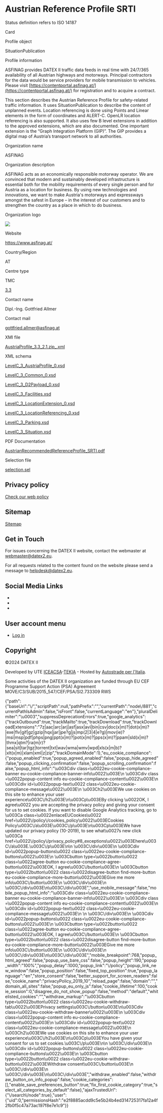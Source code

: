 Austrian Reference Profile SRTI
===============================

Status definition refers to ISO 14187

Card

Profile object

SituationPublication

Profile information

ASFINAG provides DATEX II traffic data feeds in real time with 24/7/365 availability of all Austrian highways and motorways. Principal contractors for the data would be service providers for mobile transmission to vehicles. Please visit [https://contentportal.asfinag.at/](https://contentportal.asfinag.at/) for registration and to acquire a contract.

This section describes the Austrian Reference Profile for safety-related traffic information. It uses SituationPublication to describe the content of unplanned events. Location referencing is done using Points and Linear elements in the form of coordinates and ALERT-C. OpenLR location referencing is also supported. It also uses few B level extensions in addition to the approved extensions, which are also documented. One important extension is the “Graph Integration Platform (GIP)”. The GIP provides a digital map of Austria’s transport network to all authorities.

Organization name

ASFINAG

Organization description

ASFINAG acts as an economically responsible motorway operator. We are convinced that modern and sustainably developed infrastructure is essential both for the mobility requirements of every single person and for Austria as a location for business. By using new technologies and innovations, we want to make Austria's motorways and expressways amongst the safest in Europe – in the interest of our customers and to strengthen the country as a place in which to do business.

Organization logo

![](/sites/default/files/d2-profile/logo/ASFINAG.4c_claim_EN_0_1.jpg)

Website

https://www.asfinag.at/

Country/Region

AT

Centre type

TMC

[3.3](/taxonomy/term/45)

Contact name

Dipl.-Ing. Gottfried Allmer

Contact mail

gottfried.allmer@asfinag.at

XMI file

[AustriaProfile\_3.3\_2.1.zip\_.xml](http://repo.datex2.eu/sites/default/files/d2-profile/xmi/AustriaProfile_3.3_2.1.zip_.xml)

XML schema

[LevelC\_3\_AustriaProfile\_0.xsd](http://repo.datex2.eu/sites/default/files/d2-profile/xml/LevelC_3_AustriaProfile_0.xsd)

[LevelC\_3\_Common\_0.xsd](http://repo.datex2.eu/sites/default/files/d2-profile/xml/LevelC_3_Common_0.xsd)

[LevelC\_3\_D2Payload\_0.xsd](http://repo.datex2.eu/sites/default/files/d2-profile/xml/LevelC_3_D2Payload_0.xsd)

[LevelC\_3\_Facilities.xsd](http://repo.datex2.eu/sites/default/files/d2-profile/xml/LevelC_3_Facilities.xsd)

[LevelC\_3\_LocationExtension\_0.xsd](http://repo.datex2.eu/sites/default/files/d2-profile/xml/LevelC_3_LocationExtension_0.xsd)

[LevelC\_3\_LocationReferencing\_0.xsd](http://repo.datex2.eu/sites/default/files/d2-profile/xml/LevelC_3_LocationReferencing_0.xsd)

[LevelC\_3\_Parking.xsd](http://repo.datex2.eu/sites/default/files/d2-profile/xml/LevelC_3_Parking.xsd)

[LevelC\_3\_Situation.xsd](http://repo.datex2.eu/sites/default/files/d2-profile/xml/LevelC_3_Situation.xsd)

PDF Documentation

[AustrianRecommendedReferenceProfile\_SRTI.pdf](http://repo.datex2.eu/sites/default/files/d2-profile/pdf/AustrianRecommendedReferenceProfile_SRTI.pdf)

Selection file

[selection.sel](http://repo.datex2.eu/sites/default/files/d2-profile/documentation/selection.sel)

Privacy policy
--------------

[Check our web policy](/policy)

  

Sitemap
-------

[Sitemap](/sitemap)

Get in Touch
------------

For issues concerning the DATEX II website, contact the webmaster at [webmaster@datex2.eu](mailto:webmaster@datex2.eu).

For all requests related to the content found on the website please send a message to [helpdesk@datex2.eu](mailto:helpdesk@datex2.eu).

Social Media Links
------------------

*   [](https://docs.datex2.eu "DATEX II Docs Portal")
*   [](https://www.linkedin.com/groups/13599657/profile "DATEX II Forum")
*   [](https://www.youtube.com/channel/UCk-QZECyKQ8Foi4AqR7RYrQ "DATEX II Channel")

User account menu
-----------------

*   [Log in](/user/login)

Copyright
---------

©2024 DATEX II

Developed by UTE [ICEACSA](http://iceacsa.com/)\-[TEKIA](http://tekia.es/) - Hosted by [Autostrade per l'Italia](http://www.autostrade.it/en/home).

Some activities of the DATEX II organization are funded through EU CEF Programme Support Action (PSA) Agreement MOVE/C3/SUB/2015\_547/CEF/PSA/SI2.733309 RWS

{"path":{"baseUrl":"\\/","scriptPath":null,"pathPrefix":"","currentPath":"node\\/881","currentPathIsAdmin":false,"isFront":false,"currentLanguage":"en"},"pluralDelimiter":"\\u0003","suppressDeprecationErrors":true,"google\_analytics":{"trackOutbound":true,"trackMailto":true,"trackDownload":true,"trackDownloadExtensions":"7z|aac|arc|arj|asf|asx|avi|bin|csv|doc(x|m)?|dot(x|m)?|exe|flv|gif|gz|gzip|hqx|jar|jpe?g|js|mp(2|3|4|e?g)|mov(ie)?|msi|msp|pdf|phps|png|ppt(x|m)?|pot(x|m)?|pps(x|m)?|ppam|sld(x|m)?|thmx|qtm?|ra(m|r)?|sea|sit|tar|tgz|torrent|txt|wav|wma|wmv|wpd|xls(x|m|b)?|xlt(x|m)|xlam|xml|z|zip","trackDomainMode":1},"eu\_cookie\_compliance":{"popup\_enabled":true,"popup\_agreed\_enabled":false,"popup\_hide\_agreed":false,"popup\_clicking\_confirmation":false,"popup\_scrolling\_confirmation":false,"popup\_html\_info":"\\u003Cdiv class=\\u0022eu-cookie-compliance-banner eu-cookie-compliance-banner-info\\u0022\\u003E\\n \\u003Cdiv class =\\u0022popup-content info eu-cookie-compliance-content\\u0022\\u003E\\n \\u003Cdiv id=\\u0022popup-text\\u0022 class=\\u0022eu-cookie-compliance-message\\u0022\\u003E\\n \\u003Ch2\\u003EWe use cookies on this site to enhance your user experience\\u003C\\/h2\\u003E\\n\\u003Cp\\u003EBy clicking \\u0022OK, I agree\\u0022 you are accepting the privacy policy and giving your consent for us to set cookies. If you want to disable Google Analytics tracking, go to \\u003Ca class=\\u0022enlaceEUCookies\\u0022 href=\\u0022\\/policy\\/cookies\_policy\\u0022\\u003ECookies Policy\\u003C\\/a\\u003E\\u003C\\/p\\u003E\\n\\u003Cp\\u003EWe have updated our privacy policy (10-2019), to see what\\u0027s new click \\u003Ca href=\\u0022\\/policy\\/privacy\_policy#8\_exceptions\\u0022\\u003Ehere\\u003C\\/a\\u003E.\\u003C\\/p\\u003E\\n\\n \\u003C\\/div\\u003E\\n \\u003Cdiv id=\\u0022popup-buttons\\u0022 class=\\u0022eu-cookie-compliance-buttons\\u0022\\u003E\\n \\u003Cbutton type=\\u0022button\\u0022 class=\\u0022agree-button eu-cookie-compliance-agree-button\\u0022\\u003EOK, I agree\\u003C\\/button\\u003E\\n \\u003Cbutton type=\\u0022button\\u0022 class=\\u0022disagree-button find-more-button eu-cookie-compliance-more-button\\u0022\\u003EGive me more info\\u003C\\/button\\u003E\\n \\u003C\\/div\\u003E\\n \\u003C\\/div\\u003E\\n\\u003C\\/div\\u003E","use\_mobile\_message":false,"mobile\_popup\_html\_info":"\\u003Cdiv class=\\u0022eu-cookie-compliance-banner eu-cookie-compliance-banner-info\\u0022\\u003E\\n \\u003Cdiv class =\\u0022popup-content info eu-cookie-compliance-content\\u0022\\u003E\\n \\u003Cdiv id=\\u0022popup-text\\u0022 class=\\u0022eu-cookie-compliance-message\\u0022\\u003E\\n \\n \\u003C\\/div\\u003E\\n \\u003Cdiv id=\\u0022popup-buttons\\u0022 class=\\u0022eu-cookie-compliance-buttons\\u0022\\u003E\\n \\u003Cbutton type=\\u0022button\\u0022 class=\\u0022agree-button eu-cookie-compliance-agree-button\\u0022\\u003EOK, I agree\\u003C\\/button\\u003E\\n \\u003Cbutton type=\\u0022button\\u0022 class=\\u0022disagree-button find-more-button eu-cookie-compliance-more-button\\u0022\\u003EGive me more info\\u003C\\/button\\u003E\\n \\u003C\\/div\\u003E\\n \\u003C\\/div\\u003E\\n\\u003C\\/div\\u003E","mobile\_breakpoint":768,"popup\_html\_agreed":false,"popup\_use\_bare\_css":false,"popup\_height":190,"popup\_width":"100%","popup\_delay":1000,"popup\_link":"\\/policy","popup\_link\_new\_window":false,"popup\_position":false,"fixed\_top\_position":true,"popup\_language":"en","store\_consent":false,"better\_support\_for\_screen\_readers":false,"cookie\_name":"privacyPolicy\_2019\_10","reload\_page":false,"domain":"","domain\_all\_sites":false,"popup\_eu\_only\_js":false,"cookie\_lifetime":100,"cookie\_session":0,"disagree\_do\_not\_show\_popup":false,"method":"default","whitelisted\_cookies":"","withdraw\_markup":"\\u003Cbutton type=\\u0022button\\u0022 class=\\u0022eu-cookie-withdraw-tab\\u0022\\u003EPrivacy settings\\u003C\\/button\\u003E\\n\\u003Cdiv class=\\u0022eu-cookie-withdraw-banner\\u0022\\u003E\\n \\u003Cdiv class=\\u0022popup-content info eu-cookie-compliance-content\\u0022\\u003E\\n \\u003Cdiv id=\\u0022popup-text\\u0022 class=\\u0022eu-cookie-compliance-message\\u0022\\u003E\\n \\u003Ch2\\u003EWe use cookies on this site to enhance your user experience\\u003C\\/h2\\u003E\\n\\u003Cp\\u003EYou have given your consent for us to set cookies.\\u003C\\/p\\u003E\\n\\n \\u003C\\/div\\u003E\\n \\u003Cdiv id=\\u0022popup-buttons\\u0022 class=\\u0022eu-cookie-compliance-buttons\\u0022\\u003E\\n \\u003Cbutton type=\\u0022button\\u0022 class=\\u0022eu-cookie-withdraw-button\\u0022\\u003EWithdraw consent\\u003C\\/button\\u003E\\n \\u003C\\/div\\u003E\\n \\u003C\\/div\\u003E\\n\\u003C\\/div\\u003E","withdraw\_enabled":false,"withdraw\_button\_on\_info\_popup":false,"cookie\_categories":\[\],"enable\_save\_preferences\_button":true,"fix\_first\_cookie\_category":true,"select\_all\_categories\_by\_default":false},"ajaxTrustedUrl":{"\\/search\\/node":true},"user":{"uid":0,"permissionsHash":"e2f8885acdd9c5e5b24b4ed314725317fa12a4f2fb0f5c47a73ac197f8e7e1c9"}}
